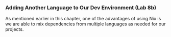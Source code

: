 ### Adding Another Language to Our Dev Environment (Lab 8b)

As mentioned earlier in this chapter, one of the advantages of using Nix is we are able
to mix dependencies from multiple languages as needed for our projects. 

